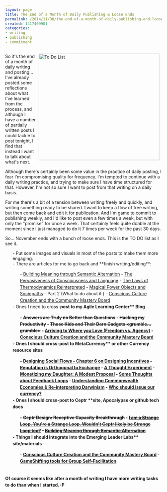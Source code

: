 ```yaml
---
layout: page
title: The End of a Month of Daily Publishing & Loose Ends
permalink: /2014/11/30/the-end-of-a-month-of-daily-publishing-and-loose-ends
created: 1417409901
categories:
- writing
- publishing
- commitment
---
```


<img alt="To Do List" src="{{ site.urlimg }}To-Do.png" style="width: 388px; height: 343px; margin-left: 8px; margin-right: 8px; float: right;">So it's the end of a month of daily writing and posting… I've already posted some reflections about what I've learned from the process, and although I have a number of partially written posts I could tackle to post tonight, I find that instead I want to talk about what's next.

Although there's certainly been some value in the practice of daily posting, I fear I'm compromising quality for frequency.  I'm tempted to continue with a daily writing practice, and trying to make sure I have time structured for that. However, I'm not so sure I want to post from that writing on a daily basis.

For me there's a bit of a tension between writing freely and quickly, and writing something ready to be shared. I want to keep a flow of free writing, but then come back and edit it for publication. And I'm game to commit to publishing weekly, and I'd like to post even a few times a week, but with only the "promise" for once a week.  That certainly feels quite doable at the moment since I just managed to do it 7 times per week for the past 30 days.

<!--break-->

So… November ends with a bunch of loose ends. This is the TO DO list as I see it.
<ol>
- Put some images and visuals in most of the posts to make them more engaging.<br> 
- There are articles for me to go back and **finish writing/editing**:<ul>
- <a href="http://www.artbrock.com/blog/building-meaning-through-semantic-alternation" style="line-height: 1.5;">Building Meaning through Semantic Alternation</a>
- <a href="http://www.artbrock.com/blog/pervasiveness-consciousness-and-language" style="line-height: 1.5;">The Pervasiveness of Consciousness and Language</a>
- <a href="http://www.artbrock.com/blog/laws-thermodynamics-reinterpreted" style="line-height: 1.5;">The Laws of Thermodynamics Reinterpreted</a>
- <a href="http://www.artbrock.com/blog/magical-power-objects-and-sociopaths" style="line-height: 1.5;">Magical Power Objects and Sociopaths</a><span style="line-height: 1.5;"> - Part 2 (What to do about it.)</span>
- <a href="http://www.artbrock.com/blog/conscious-culture-creation-and-community-mastery-board" style="line-height: 1.5;">Conscious Culture Creation and the Community Mastery Board</a></ul>
- <span style="line-height: 1.5;">Ones I need to cross-</span><strong style="line-height: 1.5;">post to my Agile Learning Center**<span style="line-height: 1.5;"> Blog</span><ul>
- <strike style="line-height: 1.5;">Answers are Truly no Better than Questions</strike>
- <strike style="line-height: 1.5;">Hacking my Productivity</strike>
- <strike style="line-height: 1.5;">Those Kids and Their Darn Gadgets &lt;grumble…grumble&gt;</strike>
- <a href="http://www.artbrock.com/blog/arriving-where-you-love-freedom-vs-agency" style="line-height: 1.5;">Arriving to Where you Love (Freedom vs. Agency)</a>
- <a href="http://www.artbrock.com/blog/conscious-culture-creation-and-community-mastery-board" style="line-height: 1.5;">Conscious Culture Creation and the Community Mastery Board</a></ul>
- <span style="line-height: 1.5;">Ones I should cross-</span><strong style="line-height: 1.5;">post to MetaCurrency**<span style="line-height: 1.5;"> or other Currency resource sites</span><ul>
- <a href="http://www.artbrock.com/blog/designing-social-flows-chapter-6-designing-incentives" style="line-height: 1.5;">Designing Social Flows - Chapter 6 on Designing Incentives</a>
- <a href="http://www.artbrock.com/blog/reputation-orthogonal-exchange" style="line-height: 1.5;">Reputation is Orthogonal to Exchange</a>
- <a href="http://www.artbrock.com/blog/thought-experiment" style="line-height: 1.5;">A Thought Experiment</a>
- <a href="http://www.artbrock.com/blog/monetizing-my-daughter-modest-proposal" style="line-height: 1.5;">Monetizing my Daughter: A Modest Proposal</a>
- <a href="http://www.artbrock.com/blog/some-thoughts-about-feedback-loops" style="line-height: 1.5;">Some Thoughts about Feedback Loops</a>
- <a href="http://www.artbrock.com/blog/understanding-commonwealth-economies-re-interpreting-darwinism" style="line-height: 1.5;">Understanding Commonwealth Economies &amp; Re-interpreting Darwinism</a>
- <a href="http://www.artbrock.com/blog/who-should-issue-our-currency" style="line-height: 1.5;">Who should issue our currency?</a></ul>
- <span style="line-height: 1.5;">Ones I should cross-</span><strong style="line-height: 1.5;">post to Ceptr **<span style="line-height: 1.5;">site, Apocalypse or github tech docs</span><ul>
- <strike style="line-height: 1.5;">Ceptr Design: Receptive Capacity Breakthrough</strike>
- <strike><a href="http://www.artbrock.com/blog/i-am-strange-loop-you%E2%80%99re-strange-loop-wouldn%E2%80%99t-ceptr-likely-be-strange-loop-too" style="line-height: 1.5;">I am a Strange Loop. You're a Strange Loop. Wouldn't Ceptr likely be Strange Loop too?</a></strike>
- <strike><a href="http://www.artbrock.com/blog/building-meaning-through-semantic-alternation" style="line-height: 1.5;">Building Meaning through Semantic Alternation</a></strike></ul>
- <span style="line-height: 1.5;">Things I should </span><strong style="line-height: 1.5;">integrate into the Emerging Leader Labs**<span style="line-height: 1.5;"> site/materials</span><ul>
- <a href="http://www.artbrock.com/blog/conscious-culture-creation-and-community-mastery-board" style="line-height: 1.5;">Conscious Culture Creation and the Community Mastery Board</a>
- <a href="http://www.artbrock.com/blog/gameshifting-tools-group-self-facilitation" style="line-height: 1.5;">GameShifting tools for Group Self-Facilitation</a></ul></ol>
<br>Of course it seems like after a month of writing I have more writing tasks to do than when I started. :P

